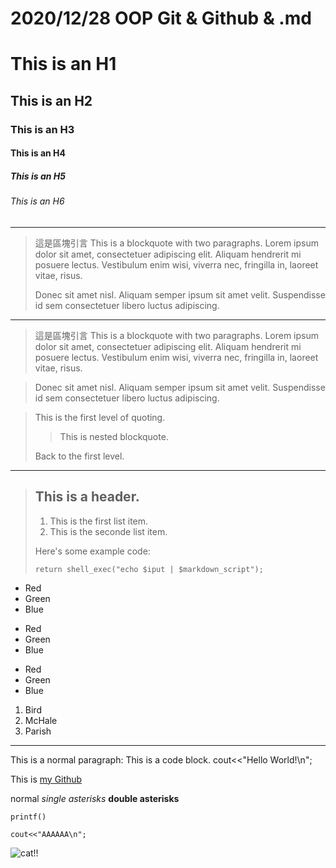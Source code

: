 # 2020/12/28 OOP Git & Github & .md

# This is an H1
## This is an H2
### This is an H3
#### This is an H4
##### This is an H5
###### This is an H6
- - -
> 這是區塊引言
> This is a blockquote with two paragraphs. Lorem ipsum dolor sit amet,
> consectetuer adipiscing elit. Aliquam hendrerit mi posuere lectus.
> Vestibulum enim wisi, viverra nec, fringilla in, laoreet vitae, risus.
>
> Donec sit amet nisl. Aliquam semper ipsum sit amet velit. Suspendisse
> id sem consectetuer libero luctus adipiscing.
*****
> 這是區塊引言
> This is a blockquote with two paragraphs. Lorem ipsum dolor sit amet,
consectetuer adipiscing elit. Aliquam hendrerit mi posuere lectus.
Vestibulum enim wisi, viverra nec, fringilla in, laoreet vitae, risus.

> Donec sit amet nisl. Aliquam semper ipsum sit amet velit. Suspendisse
id sem consectetuer libero luctus adipiscing.


> This is the first level of quoting.
> >  This is nested blockquote.
> 
> Back to the first level.

--------------
> ## This is a header.
>
> 1.   This is the first list item.
> 2.   This is the seconde list item.
> 
> Here's some example code:
> 
>     return shell_exec("echo $iput | $markdown_script");


* Red
* Green
* Blue

+ Red
+ Green
+ Blue

- Red
- Green
- Blue

1. Bird
2. McHale
3. Parish
***
This is a normal paragraph:
    This is a code block.
    cout<<"Hello World!\n";

This is [my Github](http://github.com/s1031432/ "s1031432")


normal
*single asterisks*
**double asterisks**

`
printf()
`

``
cout<<"AAAAAA\n";
``

![cat!!](https://live.staticflickr.com/8061/29497396210_08545d0a70_b.jpg "cat!!")
